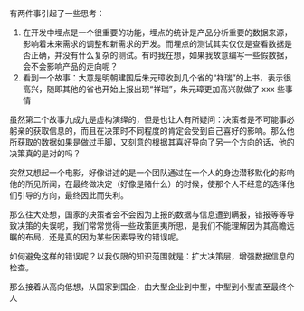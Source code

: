 有两件事引起了一些思考：

1. 在开发中埋点是一个很重要的功能，埋点的统计是产品分析重要的数据来源，影响着未来需求的调整和新需求的开发。而埋点的测试其实仅仅是查看数据是否正确，并没有什么复杂的测试。有时我在想，如果我故意编写一些假数据，会不会影响产品的走向呢？
2. 看到一个故事：大意是明朝建国后朱元璋收到几个省的“祥瑞”的上书，表示很高兴，随即其他的省也开始上报出现“祥瑞”，朱元璋更加高兴就做了 xxx 些事情

虽然第二个故事九成九是虚构演绎的，但是也让人有所疑问：决策者是不可能事必躬亲的获取信息的，而且在决策时不同程度的肯定会受到自己喜好的影响。那么他所获取的数据如果是做过手脚，又刻意的根据其喜好导向了另一个方向的话，他的决策真的是对的吗？

突然又想起一个电影，好像讲述的是一个团队通过在一个人的身边潜移默化的影响他的所见所闻，在最终做决定（好像是赌什么）的时候，使那个人不经意的选择他们引导的方向，最终因此而失利。

那么往大处想，国家的决策者会不会因为上报的数据与信息遭到瞒报，错报等等导致决策的失误呢，我们常常觉得一些政策匪夷所思，是我们不能理解因为其高瞻远瞩的布局，还是真的因为某些因素导致的错误呢。

如何避免这样的错误呢？以我仅限的知识范围就是：扩大决策层，增强数据信息的检查。

那么接着从高向低想，从国家到国企，由大型企业到中型，中型到小型直至最终个人
